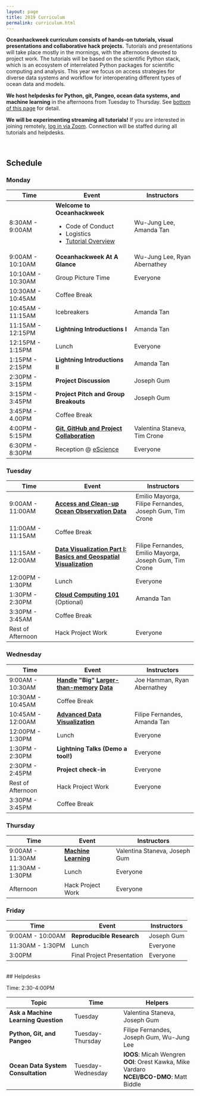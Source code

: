 ```yaml
---
layout: page
title: 2019 Curriculum
permalink: curriculum.html
---
```


**Oceanhackweek curriculum consists of hands-on tutorials, visual presentations and collaborative hack projects.** Tutorials and presentations will take place mostly in the mornings, with the afternoons devoted to project work. The tutorials will be based on the scientific Python stack, which is an ecosystem of interrelated Python packages for scientific computing and analysis. This year we focus on access strategies for diverse data systems and workflow for interoperating different types of ocean data and models.

**We host helpdesks for Python, git, Pangeo, ocean data systems, and machine learning** in the afternoons from Tuesday to Thursday. See <A href="#helpdesks">bottom of this page</A> for detail.

**We will be experimenting streaming all tutorials!** If you are interested in joining remotely, [log in via Zoom](https://columbiauniversity.zoom.us/j/318805257). Connection will be staffed during all tutorials and helpdesks.

<br>

## Schedule


### Monday

<table>
  <thead>
    <tr>
      <th>Time</th>
      <th>Event</th>
      <th>Instructors</th>
    </tr>
  </thead>
  <tbody>
    <tr>
      <td>8:30AM - 9:00AM</td>
      <td>
        <strong>Welcome to Oceanhackweek</strong>
        <ul>
          <li>Code of Conduct</li>
          <li>Logistics</li>
          <li><a href="https://github.com/oceanhackweek/ohw19-tutorial-overview">Tutorial Overview</a></li>
        </ul>
      </td>
      <td>Wu-Jung Lee, Amanda Tan</td>
    </tr>
    <tr>
      <td>9:00AM - 10:10AM</td>
      <td><strong>Oceanhackweek At A Glance</strong></td>
      <td>Wu-Jung Lee, Ryan Abernathey</td>
    </tr>
    <tr>
      <td>10:10AM - 10:30AM</td>
      <td>Group Picture Time</td>
      <td>Everyone</td>
    </tr>
 <tr>
      <td>10:30AM - 10:45AM</td>
      <td>Coffee Break</td>
    </tr>
    <tr>
      <td>10:45AM - 11:15AM</td>
      <td>Icebreakers</td>
      <td>Amanda Tan</td>
    </tr>
    <tr>
      <td>11:15AM - 12:15PM</td>
      <td><strong>Lightning Introductions I</strong></td>
      <td>Amanda Tan</td>
    </tr>
    <tr>
      <td>12:15PM - 1:15PM</td>
      <td>Lunch</td>
      <td>Everyone</td>
    </tr>
    <tr>
      <td>1:15PM - 2:15PM</td>
      <td><strong>Lightning Introductions II</strong></td>
      <td>Amanda Tan</td>
    </tr>
    <tr>
      <td>2:30PM - 3:15PM</td>
      <td><strong>Project Discussion</strong></td>
      <td>Joseph Gum</td>
    </tr>
    <tr>
      <td>3:15PM - 3:45PM</td>
      <td><strong>Project Pitch and Group Breakouts</strong></td>
      <td>Joseph Gum</td>
    </tr>
 <tr>
      <td>3:45PM - 4.00PM</td>
      <td>Coffee Break</td>
    </tr>
    <tr>
      <td>4:00PM - 5:15PM</td>
      <td><strong><a href="https://github.com/oceanhackweek/ohw19-tutorial-github">Git, GitHub and Project Collaboration</a></strong></td>
      <td>Valentina Staneva, Tim Crone</td>
    </tr>
    <tr>
      <td>6:30PM - 8:30PM</td>
      <td>Reception @ <a href="https://www.google.com/maps/dir/Del+Taco,+34528+16th+Ave+S,+Federal+Way,+WA+98003/eScience+Institute,+WRF+Data+Science+Studio,+UW+Physics%2FAstronomy+Tower,+6th+Floor,+Campus+Box+351570,+3910+15th+Ave+NE,+Seattle,+WA+98195/@47.4731599,-122.5837931,10z/data=!3m1!4b1!4m14!4m13!1m5!1m1!1s0x549057c764bbcb89:0xcc4d40bef5482956!2m2!1d-122.3128756!2d47.2917625!1m5!1m1!1s0x549014f277b0f15d:0x7c2434f079426d8c!2m2!1d-122.3117848!2d47.6533665!3e2">eScience</a></td>
      <td>Everyone</td>
    </tr>
  </tbody>
</table>

### Tuesday

<table>
  <thead>
    <tr>
      <th>Time</th>
      <th>Event</th>
      <th>Instructors</th>
    </tr>
  </thead>
  <tbody>
    <tr>
      <td>9:00AM - 11:00AM</td>
      <td><strong><a href="https://github.com/oceanhackweek/ohw19-tutorial-data-access-viz">Access and Clean-up Ocean Observation Data</a></strong></td>
      <td>Emilio Mayorga, Filipe Fernandes, <br>Joseph Gum, Tim Crone</td>
    </tr>
 <tr>
      <td>11:00AM - 11:15AM</td>
      <td>Coffee Break</td>
    </tr>
    <tr>
      <td>11:15AM - 12:00AM</td>
      <td><strong><a href="https://github.com/oceanhackweek/ohw19-tutorial-data-access-viz">Data Visualization Part I:<br>Basics and Geospatial Visualization</a></strong></td>
      <td>Filipe Fernandes, Emilio Mayorga, <br>Joseph Gum, Tim Crone</td>
    </tr>
    <tr>
      <td>12:00PM - 1:30PM</td>
      <td>Lunch</td>
      <td>Everyone</td>
    </tr>
    <tr>
      <td>1:30PM - 2:30PM</td>
      <td><strong><a href="https://github.com/oceanhackweek/ohw19-cloud101">Cloud Computing 101</a></strong><br>(Optional)</td>
      <td>Amanda Tan</td>
    </tr>
 <tr>
      <td>3:30PM - 3:45AM</td>
      <td>Coffee Break</td>
    </tr>
    <tr>
      <td>Rest of Afternoon</td>
      <td>Hack Project Work</td>
      <td>Everyone</td>
    </tr>
  </tbody>
</table>

### Wednesday

<table>
  <thead>
    <tr>
      <th>Time</th>
      <th>Event</th>
      <th>Instructors</th>
    </tr>
  </thead>
  <tbody>
    <tr>
      <td>9:00AM - 10:30AM</td>
      <td><strong><a href="https://github.com/oceanhackweek/ohw19-tutorial-handle-big-data/blob/master/notebooks/xarray.ipynb">Handle</a> "Big" <a href="https://github.com/oceanhackweek/ohw19-tutorial-handle-big-data/blob/master/notebooks/dask.ipynb">Larger-than-memory</a> <a href="https://github.com/oceanhackweek/ohw19-tutorial-handle-big-data/blob/master/notebooks/ecco_v4_example.ipynb">Data</a></strong></td>
      <td>Joe Hamman, Ryan Abernathey</td>
    </tr>
 <tr>
      <td>10:30AM - 10:45AM</td>
      <td>Coffee Break</td>
    </tr>
    <tr>
      <td>10:45AM - 12:00AM</td>
      <td><strong><a href="https://github.com/oceanhackweek/ohw19-tutorial-advanced-viz">Advanced Data Visualization</a></strong></td>
      <td>Filipe Fernandes, Amanda Tan</td>
    </tr>
    <tr>
      <td>12:00PM - 1:30PM</td>
      <td>Lunch<br></td>
      <td>Everyone</td>
    </tr>
    <tr>
      <td>1:30PM - 2:30PM</td>
      <td><strong>Lightning Talks (Demo a tool!)</strong></td>
      <td>Everyone</td>
    </tr>
    <tr>
      <td>2:30PM - 2:45PM</td>
      <td><strong>Project check-in</strong></td>
      <td>Everyone</td>
    </tr>
    <tr>
      <td>Rest of Afternoon</td>
      <td>Hack Project Work</td>
      <td>Everyone</td>
    </tr>
 <tr>
      <td>3:30PM - 3:45PM</td>
      <td>Coffee Break</td>
    </tr>
  </tbody>
</table>

### Thursday

<table>
  <thead>
    <tr>
      <th>Time</th>
      <th>Event</th>
      <th>Instructors</th>
    </tr>
  </thead>
  <tbody>
    <tr>
      <td>9:00AM - 11:30AM</td>
      <td><strong><a href="https://github.com/oceanhackweek/ohw19-tutorial-machine-learning">Machine Learning</a></strong></td>
      <td>Valentina Staneva, Joseph Gum</td>
    </tr>
    <tr>
      <td>11:30AM - 1:30PM</td>
      <td>Lunch</td>
      <td>Everyone</td>
    </tr>
    <tr>
      <td>Afternoon</td>
      <td>Hack Project Work</td>
      <td>Everyone</td>
    </tr>
  </tbody>
</table>

### Friday

<table>
  <thead>
    <tr>
      <th>Time</th>
      <th>Event</th>
      <th>Instructors</th>
    </tr>
  </thead>
  <tbody>
    <tr>
      <td>9:00AM - 10:00AM</td>
      <td><strong>Reproducible Research</strong></td>
      <td>Joseph Gum</td>
    </tr>
    <tr>
      <td>11:30AM - 1:30PM</td>
      <td>Lunch</td>
      <td>Everyone</td>
    </tr>
    <tr>
      <td>3:00PM</td>
      <td>Final Project Presentation</td>
      <td>Everyone</td>
    </tr>
  </tbody>
</table>


<br>
## Helpdesks

Time: 2:30-4:00PM

<table>
  <thead>
    <tr>
      <th>Topic</th>
      <th>Time</th>
      <th>Helpers</th>
    </tr>
  </thead>
  <tbody>
    <tr>
      <td><strong>Ask a Machine Learning Question</strong></td>
      <td>Tuesday</td>
      <td>Valentina Staneva, Joseph Gum</td>
    </tr>
    <tr>
      <td><strong>Python, Git, and Pangeo</strong></td>
      <td>Tuesday-Thursday</td>
      <td>Filipe Fernandes, Joseph Gum, Wu-Jung Lee</td>
    </tr>
    <tr>
      <td><strong>Ocean Data System Consultation</strong></td>
      <td>Tuesday-Wednesday</td>
      <td><strong>IOOS</strong>: Micah Wengren
        <br><strong>OOI</strong>: Orest Kawka, Mike Vardaro
        <br><strong>NCEI/BCO-DMO</strong>: Matt Biddle
      </td>
    </tr>
  </tbody>
</table>
